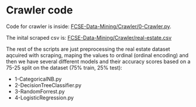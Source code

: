 # Crawler code
Code for crawler is inside: [FCSE-Data-Mining/Crawler/0-Crawler.py](https://github.com/zelenkastiot/FCSE-Data-Mining/blob/master/Crawler/0-Crawler.py). 

The inital scraped csv is: [FCSE-Data-Mining/Crawler/real-estate.csv](https://github.com/zelenkastiot/FCSE-Data-Mining/blob/master/Crawler/real-estate.csv)


The rest of the scripts are just preprocessing the real estate dataset aqcuired with scraping, maping the values to ordinal (ordinal encoding) and then we have several different models and their accuracy scores based on a 75-25 split on the dataset (75% train, 25% test): 
- 1-CategoricalNB.py
- 2-DecisionTreeClassifier.py
- 3-RandomForrest.py
- 4-LogisticRegression.py
